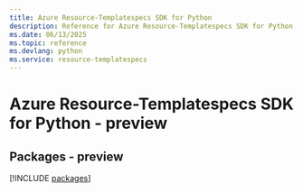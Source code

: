 ```yaml
---
title: Azure Resource-Templatespecs SDK for Python
description: Reference for Azure Resource-Templatespecs SDK for Python
ms.date: 06/13/2025
ms.topic: reference
ms.devlang: python
ms.service: resource-templatespecs
---
```

# Azure Resource-Templatespecs SDK for Python - preview
## Packages - preview
[!INCLUDE [packages](resource-templatespecs-index.md)]